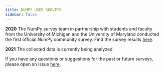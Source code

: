 ```yaml
---
title: NUMPY USER SURVEYS
sidebar: false
---
```


**2020**
The NumPy survey team in partnership with students and faculty from the University of Michigan and the University of Maryland conducted the first official NumPy community survey. Find the survey results [here](https://numpy.org/user-survey-2020/).

**2021** The collected data is currently being analyzed. 

If you have any questions or suggestions for the past or future surveys, please open an issue [here](https://github.com/numpy/numpy-surveys/issues). 
